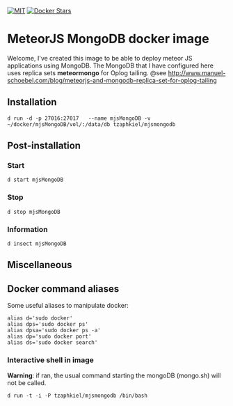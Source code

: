 [![MIT](https://img.shields.io/github/license/mashape/apistatus.svg?style=plastic)](http://opensource.org/licenses/MIT)
[![Docker Stars](https://img.shields.io/docker/stars/_/ubuntu.svg?style=plastic)]()

# MeteorJS MongoDB docker image
Welcome, I've created this image to be able to deploy meteor JS applications using MongoDB.
The MongoDB that I have configured here uses replica sets **meteormongo** for Oplog tailing.
@see http://www.manuel-schoebel.com/blog/meteorjs-and-mongodb-replica-set-for-oplog-tailing

## Installation
```
d run -d -p 27016:27017   --name mjsMongoDB -v ~/docker/mjsMongoDB/vol/:/data/db tzaphkiel/mjsmongodb
```

## Post-installation
### Start
```
d start mjsMongoDB
```

### Stop
```
d stop mjsMongoDB
```

### Information
```
d insect mjsMongoDB
```

## Miscellaneous
## Docker command aliases
Some useful aliases to manipulate docker:

```
alias d='sudo docker'
alias dps='sudo docker ps'
alias dpsa='sudo docker ps -a'
alias dp='sudo docker port'
alias ds='sudo docker search'
```

### Interactive shell in image
__Warning__: if ran, the usual command starting the mongoDB (mongo.sh) will not be called.

```
d run -t -i -P tzaphkiel/mjsmongodb /bin/bash

```
